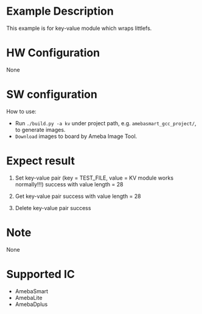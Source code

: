 # Example Description

This example is for key-value module which wraps littlefs.

# HW Configuration

None

# SW configuration

How to use:
   - Run `./build.py -a kv` under project path, e.g. `amebasmart_gcc_project/`, to generate images.
   - `Download` images to board by Ameba Image Tool.

# Expect result

1. Set key-value pair (key = TEST_FILE, value = KV module works normally!!!) success with value length = 28

2. Get key-value pair success with value length = 28

3. Delete key-value pair success

# Note

None

# Supported IC

- AmebaSmart
- AmebaLite
- AmebaDplus
